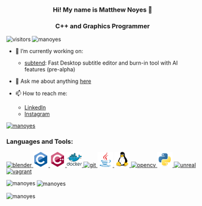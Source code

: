 <h3 align="center">Hi! My name is Matthew Noyes 👋</h3>

<h3 align="center">C++ and Graphics Programmer</h3>

![visitors](https://visitor-badge.glitch.me/badge?page_id=page.id&left_color=green&right_color=red)
<img src="https://komarev.com/ghpvc/?username=manoyes&label=Profile%20views&color=0e75b6&style=flat" alt="manoyes" />

- 🔭 I’m currently working on:
  - [subtend](https://github.com/manoyes/subtend): Fast Desktop subtitle editor and burn-in tool with AI features (pre-alpha)
  
- 💬 Ask me about anything [here](https://github.com/manoyes/manoyes/discussions)

- 📫 How to reach me:
  - [LinkedIn](https://www.linkedin.com/in/manoyes/)
  - [Instagram](https://www.instagram.com/image.noyes/?hl=en)

<p align="left"> <a href="https://github.com/ryo-ma/github-profile-trophy"><img src="https://github-profile-trophy.vercel.app/?username=manoyes&theme=onedark" alt="manoyes" /></a> </p>

<p align="left">
</p>

<h3 align="left">Languages and Tools:</h3>
<p align="left"> <a href="https://www.blender.org/" target="_blank" rel="noreferrer"> <img src="https://download.blender.org/branding/community/blender_community_badge_white.svg" alt="blender" width="40" height="40"/> </a> <a href="https://www.cprogramming.com/" target="_blank" rel="noreferrer"> <img src="https://raw.githubusercontent.com/devicons/devicon/master/icons/c/c-original.svg" alt="c" width="40" height="40"/> </a> <a href="https://www.w3schools.com/cpp/" target="_blank" rel="noreferrer"> <img src="https://raw.githubusercontent.com/devicons/devicon/master/icons/cplusplus/cplusplus-original.svg" alt="cplusplus" width="40" height="40"/> </a> <a href="https://www.docker.com/" target="_blank" rel="noreferrer"> <img src="https://raw.githubusercontent.com/devicons/devicon/master/icons/docker/docker-original-wordmark.svg" alt="docker" width="40" height="40"/> </a> <a href="https://git-scm.com/" target="_blank" rel="noreferrer"> <img src="https://www.vectorlogo.zone/logos/git-scm/git-scm-icon.svg" alt="git" width="40" height="40"/> </a> <a href="https://www.java.com" target="_blank" rel="noreferrer"> <img src="https://raw.githubusercontent.com/devicons/devicon/master/icons/java/java-original.svg" alt="java" width="40" height="40"/> </a> <a href="https://www.linux.org/" target="_blank" rel="noreferrer"> <img src="https://raw.githubusercontent.com/devicons/devicon/master/icons/linux/linux-original.svg" alt="linux" width="40" height="40"/> </a> <a href="https://opencv.org/" target="_blank" rel="noreferrer"> <img src="https://www.vectorlogo.zone/logos/opencv/opencv-icon.svg" alt="opencv" width="40" height="40"/> </a> <a href="https://www.python.org" target="_blank" rel="noreferrer"> <img src="https://raw.githubusercontent.com/devicons/devicon/master/icons/python/python-original.svg" alt="python" width="40" height="40"/> </a> <a href="https://unrealengine.com/" target="_blank" rel="noreferrer"> <img src="https://raw.githubusercontent.com/kenangundogan/fontisto/036b7eca71aab1bef8e6a0518f7329f13ed62f6b/icons/svg/brand/unreal-engine.svg" alt="unreal" width="40" height="40"/> </a> <a href="https://www.vagrantup.com/" target="_blank" rel="noreferrer"> <img src="https://www.vectorlogo.zone/logos/vagrantup/vagrantup-icon.svg" alt="vagrant" width="40" height="40"/> </a> </p>

<p><img align="left" src="https://github-readme-stats.vercel.app/api/top-langs?username=manoyes&show_icons=true&locale=en&layout=compact&theme=onedark" alt="manoyes" /></p>

<p>&nbsp;<img align="center" src="https://github-readme-stats.vercel.app/api?username=manoyes&show_icons=true&locale=en&theme=onedark" alt="manoyes" /></p>

<p><img align="center" src="https://github-readme-streak-stats.herokuapp.com/?user=manoyes&theme=onedark" alt="manoyes" /></p>

<!--
**manoyes/manoyes** is a ✨ _special_ ✨ repository because its `README.md` (this file) appears on your GitHub profile.

Here are some ideas to get you started:

- 🔭 I’m currently working on ...
- 🌱 I’m currently learning ...
- 👯 I’m looking to collaborate on ...
- 🤔 I’m looking for help with ...
- 💬 Ask me about ...
- 📫 How to reach me: ...
- 😄 Pronouns: ...
- ⚡ Fun fact: ...
-->
